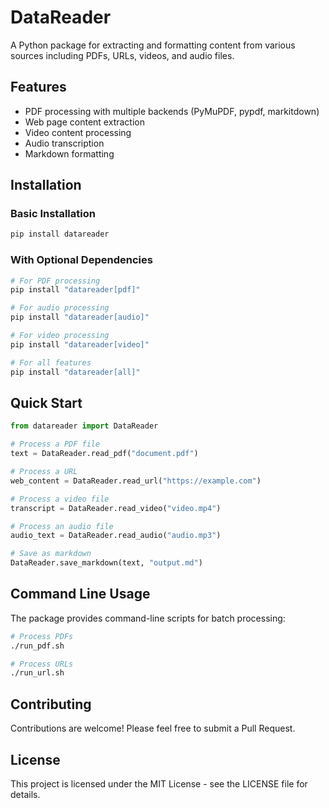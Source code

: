 # DataReader

A Python package for extracting and formatting content from various sources including PDFs, URLs, videos, and audio files.

## Features

- PDF processing with multiple backends (PyMuPDF, pypdf, markitdown)
- Web page content extraction
- Video content processing
- Audio transcription
- Markdown formatting

## Installation

### Basic Installation

```bash
pip install datareader
```

### With Optional Dependencies

```bash
# For PDF processing
pip install "datareader[pdf]"

# For audio processing
pip install "datareader[audio]"

# For video processing
pip install "datareader[video]"

# For all features
pip install "datareader[all]"
```

## Quick Start

```python
from datareader import DataReader

# Process a PDF file
text = DataReader.read_pdf("document.pdf")

# Process a URL
web_content = DataReader.read_url("https://example.com")

# Process a video file
transcript = DataReader.read_video("video.mp4")

# Process an audio file
audio_text = DataReader.read_audio("audio.mp3")

# Save as markdown
DataReader.save_markdown(text, "output.md")
```

## Command Line Usage

The package provides command-line scripts for batch processing:

```bash
# Process PDFs
./run_pdf.sh

# Process URLs
./run_url.sh
```

## Contributing

Contributions are welcome! Please feel free to submit a Pull Request.

## License

This project is licensed under the MIT License - see the LICENSE file for details.